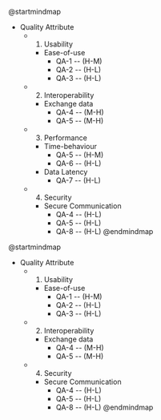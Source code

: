 @startmindmap
* Quality Attribute
	* 1. Usability
		* Ease-of-use
			* QA-1 -- (H-M)
			* QA-2 -- (H-L)
			* QA-3 -- (H-L)
	* 2. Interoperability
		* Exchange data
			* QA-4 -- (M-H)
			* QA-5 -- (M-H)
	* 3. Performance
		* Time-behaviour
			* QA-5 -- (H-M)
			* QA-6 -- (H-L)
		* Data Latency
			* QA-7 -- (H-L)
	* 4. Security
		* Secure Communication
			* QA-4 -- (H-L)
			* QA-5 -- (H-L)
			* QA-8 -- (H-L)
@endmindmap


@startmindmap
* Quality Attribute
	* 1. Usability
		* Ease-of-use
			* QA-1 -- (H-M)
			* QA-2 -- (H-L)
			* QA-3 -- (H-L)
	* 2. Interoperability
		* Exchange data
			* QA-4 -- (M-H)
			* QA-5 -- (M-H)
	* 4. Security
		* Secure Communication
			* QA-4 -- (H-L)
			* QA-5 -- (H-L)
			* QA-8 -- (H-L)
@endmindmap